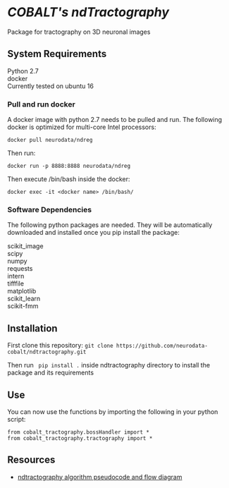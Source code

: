 # _COBALT's ndTractography_
Package for tractography on 3D neuronal images

## System Requirements
Python 2.7 <br/>
docker <br/>
Currently tested on ubuntu 16

### Pull and run docker
A docker image with python 2.7 needs to be pulled and run. The following docker is optimized for multi-core Intel processors:

```docker pull neurodata/ndreg```

Then run:

```docker run -p 8888:8888 neurodata/ndreg```

Then execute /bin/bash inside the docker:

```
docker exec -it <docker name> /bin/bash/
```

### Software Dependencies
The following python packages are needed. They will be automatically downloaded and installed once you pip install the package:

scikit_image <br/>
scipy <br/>
numpy <br/>
requests <br/>
intern <br/>
tifffile<br/>
matplotlib <br/>
scikit_learn <br/>
scikit-fmm <br/>

## Installation
First clone this repository:
```git clone https://github.com/neurodata-cobalt/ndtractography.git```

Then run ``` pip install .``` inside ndtractography directory to install the package and its requirements

## Use
You can now use the functions by importing the following in your python script:
```
from cobalt_tractography.bossHandler import *
from cobalt_tractography.tractography import *
```

## Resources
* [ndtractography algorithm pseudocode and flow diagram](https://github.com/neurodata-cobalt/ndtractography/wiki)
